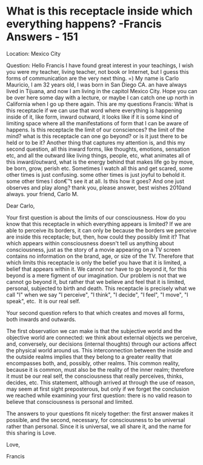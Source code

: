 # What is this receptacle inside which everything happens? -Francis Answers - 151

Location: Mexico City&nbsp;

Question: Hello Francis I have found great interest in your teachings, I wish you were my teacher, living teacher, not book or Internet, but I guess this forms of communication are the very next thing. =) My name is Carlo Mauricio, I am 32 years old, I was born in San Diego CA. an have always lived in Tijuana, and now I am living in the capitol Mexico City. Hope you can be over here some day with a lecture, or maybe I can catch one up north in California when I go up there again. This are my questions Francis: What is this receptacle if we can use that word where everything is happening inside of it, like form, inward outward, it looks like if it is some kind of limiting space where all the manifestations of form that I can be aware of happens. Is this receptacle the limit of our consciences? the limit of the mind? what is this receptacle can one go beyond? or is it just there to be held or to be it? Another thing that captures my attention is, and this my second question, all this inward forms, like thoughts, emotions, sensation etc, and all the outward like living things, people, etc, what animates all of this inward/outward, what is the energy behind that makes life go by move, be born, grow, perish etc. Sometimes I watch all this and get scared, some other times is just confusing. some other times is just joyful to behold it. some other times I don&euro;&trade;t see it at all. Is this how it goes? And one just observes and play along? thank you, please answer, best wishes 2010and always. your friend, Carlo M.

Dear Carlo,

Your first question is about the limits of our consciousness. How do you know that this receptacle in which everything appears is limited? If we are able to perceive its borders, it can only be because the borders we perceive are inside this receptacle; but, then, how could they possibly limit it? That which appears within consciousness doesn't tell us anything about consciousness, just as the story of a movie appearing on a TV screen contains no information on the brand, age, or size of the TV. Therefore that which limits this receptacle is only the belief you have that it is limited, a belief that appears within it. We cannot nor have to go beyond it, for this beyond is a mere figment of our imagination. Our problem is not that we cannot go beyond it, but rather that we believe and feel that it is limited, personal, subjected to birth and death. This receptacle is precisely what we call &quot;I&quot; when we say &quot;I perceive&quot;, &quot;I think&quot;, &quot;I decide&quot;, &quot;I feel&quot;, &quot;I move&quot;, &quot;I speak&quot;, etc.&nbsp; It is our real self.

Your second question refers to that which creates and moves all forms, both inwards and outwards.&nbsp;

The first observation we can make is that the subjective world and the objective world are connected: we think about external objects we perceive, and, conversely, our decisions (internal thoughts) through our actions affect the physical world around us. This interconnection between the inside and the outside realms implies that they belong to a greater reality that encompasses both, and, possibly, other realms. This common reality, because it is common, must also be the reality of the inner realm; therefore it must be our real self, the consciousness that really perceives, thinks, decides, etc. This statement, although arrived at through the use of reason, may seem at first sight preposterous, but only if we forget the conclusion we reached while examining your first question: there is no valid reason to believe that consciousness is personal and limited.

The answers to your questions fit nicely together: the first answer makes it possible, and the second, necessary, for consciousness to be universal rather than personal. Since it is universal, we all share it, and the name for this sharing is Love.

Love,

Francis

